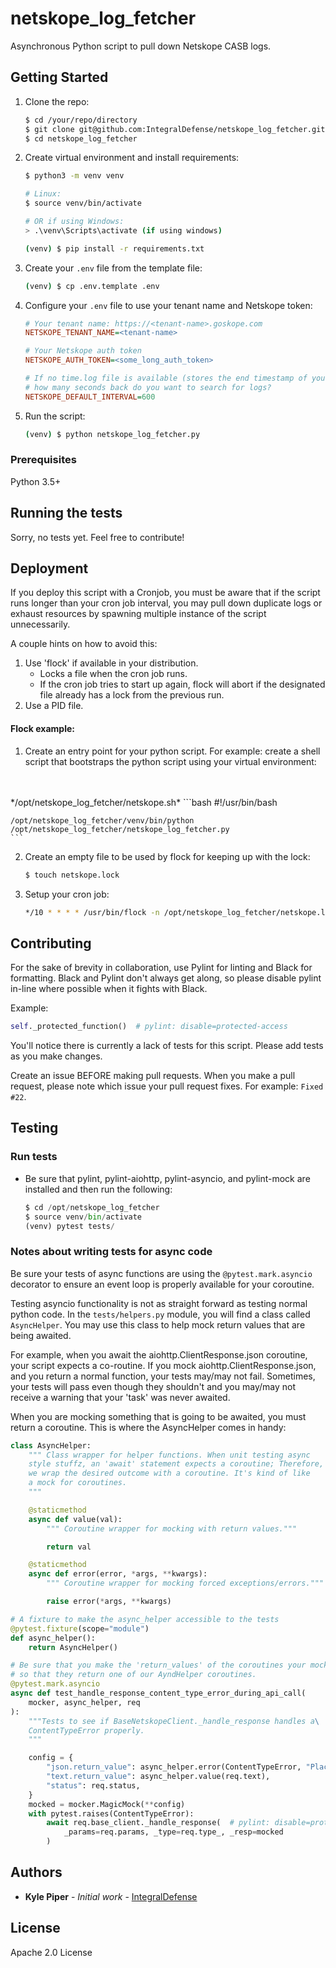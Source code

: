 # netskope_log_fetcher

Asynchronous Python script to pull down Netskope CASB logs.

## Getting Started

1. Clone the repo:

    ```bash
    $ cd /your/repo/directory
    $ git clone git@github.com:IntegralDefense/netskope_log_fetcher.git
    $ cd netskope_log_fetcher
    ```
2. Create virtual environment and install requirements:

    ```bash
    $ python3 -m venv venv
 
    # Linux:
    $ source venv/bin/activate
 
    # OR if using Windows:
    > .\venv\Scripts\activate (if using windows)
 
    (venv) $ pip install -r requirements.txt
    ```

3. Create your `.env` file from the template file:

    ```bash
    (venv) $ cp .env.template .env
    ```

4. Configure your `.env` file to use your tenant name and Netskope token:

    ```ini
    # Your tenant name: https://<tenant-name>.goskope.com
    NETSKOPE_TENANT_NAME=<tenant-name>

    # Your Netskope auth token
    NETSKOPE_AUTH_TOKEN=<some_long_auth_token>

    # If no time.log file is available (stores the end timestamp of your last run),
    # how many seconds back do you want to search for logs?
    NETSKOPE_DEFAULT_INTERVAL=600
    ```

5. Run the script:

    ```bash
    (venv) $ python netskope_log_fetcher.py
    ```

### Prerequisites

Python 3.5+

## Running the tests

Sorry, no tests yet. Feel free to contribute!

## Deployment

If you deploy this script with a Cronjob, you must be aware that if the script runs
longer than your cron job interval, you may pull down duplicate logs or exhaust resources
by spawning multiple instance of the script unnecessarily.

A couple hints on how to avoid this:
1. Use 'flock' if available in your distribution.
    - Locks a file when the cron job runs.
    - If the cron job tries to start up again, flock will abort if the designated file already has a lock
    from the previous run.
2. Use a PID file.

#### Flock example:
1. Create an entry point for your python script. For example: create a shell script that
bootstraps the python script using your virtual environment:
<br>
<br>
    */opt/netskope_log_fetcher/netskope.sh*
    ```bash
    #!/usr/bin/bash

    /opt/netskope_log_fetcher/venv/bin/python /opt/netskope_log_fetcher/netskope_log_fetcher.py
    ```
2. Create an empty file to be used by flock for keeping up with the lock:
    ```bash
    $ touch netskope.lock
    ```
3. Setup your cron job:
    ```bash
    */10 * * * * /usr/bin/flock -n /opt/netskope_log_fetcher/netskope.lock /opt/netskope_log_fetcher/netskope.sh >> /some/cron/log/file.log 2>&1
    ```

## Contributing

For the sake of brevity in collaboration, use Pylint for linting and Black for formatting. Black and Pylint
don't always get along, so please disable pylint in-line where possible when it fights with Black.

Example:
```python
self._protected_function()  # pylint: disable=protected-access
```

You'll notice there is currently a lack of tests for this script. Please add tests as you make changes.

Create an issue BEFORE making pull requests. When you make a pull request, please note which
issue your pull request fixes. For example: ```Fixed #22```.

## Testing

### Run tests

- Be sure that pylint, pylint-aiohttp, pylint-asyncio, and pylint-mock are installed and then
run the following:
    ```python
    $ cd /opt/netskope_log_fetcher
    $ source venv/bin/activate
    (venv) pytest tests/
    ```

### Notes about writing tests for async code

Be sure your tests of async functions are using the ```@pytest.mark.asyncio``` decorator to ensure
an event loop is properly available for your coroutine.

Testing asyncio functionality is not as straight forward as testing normal python code.
In the ```tests/helpers.py``` module, you will find a class called ```AsyncHelper```.
You may use this class to help mock return values that are being awaited.

For example, when you await the aiohttp.ClientResponse.json coroutine, your script expects
a co-routine. If you mock aiohttp.ClientResponse.json, and you return a normal function, your
tests may/may not fail. Sometimes, your tests will pass even though they shouldn't and you
may/may not receive a warning that your 'task' was never awaited.

When you are mocking something that is going to be awaited, you must return a coroutine.
This is where the AsyncHelper comes in handy:

```python
class AsyncHelper:
    """ Class wrapper for helper functions. When unit testing async
    style stuffz, an 'await' statement expects a coroutine; Therefore,
    we wrap the desired outcome with a coroutine. It's kind of like
    a mock for coroutines.
    """

    @staticmethod
    async def value(val):
        """ Coroutine wrapper for mocking with return values."""

        return val

    @staticmethod
    async def error(error, *args, **kwargs):
        """ Coroutine wrapper for mocking forced exceptions/errors."""

        raise error(*args, **kwargs)

# A fixture to make the async_helper accessible to the tests
@pytest.fixture(scope="module")
def async_helper():
    return AsyncHelper()

# Be sure that you make the 'return_values' of the coroutines your mocking
# so that they return one of our AyndHelper coroutines.
@pytest.mark.asyncio
async def test_handle_response_content_type_error_during_api_call(
    mocker, async_helper, req
):
    """Tests to see if BaseNetskopeClient._handle_response handles a\
    ContentTypeError properly.
    """

    config = {
        "json.return_value": async_helper.error(ContentTypeError, "Placeholder", ()),
        "text.return_value": async_helper.value(req.text),
        "status": req.status,
    }
    mocked = mocker.MagicMock(**config)
    with pytest.raises(ContentTypeError):
        await req.base_client._handle_response(  # pylint: disable=protected-access
            _params=req.params, _type=req.type_, _resp=mocked
        )
```

## Authors

* **Kyle Piper** - *Initial work* - [IntegralDefense](https://github.com/IntegralDefense)

## License

Apache 2.0 License
